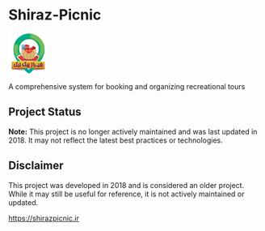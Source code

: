 # Shiraz-Picnic


![shiraz picnic Image](https://github.com/Meysam-Arab/Shiraz-Picnic/blob/main/picnic/public/images/logo.png)


A comprehensive system for booking and organizing recreational tours

## Project Status
**Note:** This project is no longer actively maintained and was last updated in 2018. It may not reflect the latest best practices or technologies.

## Disclaimer
This project was developed in 2018 and is considered an older project. While it may still be useful for reference, it is not actively maintained or updated.

https://shirazpicnic.ir
